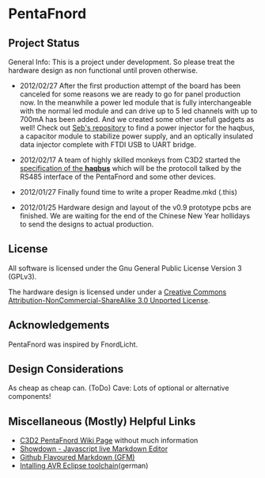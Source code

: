 PentaFnord
============



Project Status
--------------

General Info: This is a project under development. So please treat the hardware design as non functional until proven otherwise.

* 2012/02/27 After the first production attempt of the board has been canceled for some reasons we are ready to go for panel production now. In the meanwhile a power led module that is fully interchangeable with the normal led module and can drive up to 5 led channels with up to 700mA has been added. And we created some other usefull gadgets as well! Check out [Seb's repository](https://github.com/sebseb7/eagle/tree/master/4CHLED) to find a power injector for the haqbus, a capacitor module to stabilize power supply, and an optically insulated data injector complete with FTDI USB to UART bridge.  

* 2012/02/17 A team of highly skilled monkeys from C3D2 started the [specification of the __haqbus__](https://github.com/c3d2/haqbus) which will be the protocoll talked by the RS485 interface of the PentaFnord and some other devices.

* 2012/01/27 Finally found time to write a proper Readme.mkd (.this)

* 2012/01/25 Hardware design and layout of the v0.9 prototype pcbs are finished. We are waiting for the end of the Chinese New Year hollidays to send the designs to actual production.

License
-------
All software is licensed under the Gnu General Public License Version 3 (GPLv3).

The hardware design is licensed under 
 under a [Creative Commons Attribution-NonCommercial-ShareAlike 3.0 Unported License](http://creativecommons.org/licenses/by-nc-sa/3.0/).

Acknowledgements
----------------

PentaFnord was inspired by FnordLicht. 

Design Considerations
---------------------
As cheap as cheap can. (ToDo) Cave: Lots of optional or alternative components!


Miscellaneous (Mostly) Helpful Links
---------------------------
* [C3D2 PentaFnord Wiki Page](https://www.c3d2.de/wiki/PentaFnord) without much information
* [Showdown - Javascript live Markdown Editor](http://softwaremaniacs.org/playground/showdown-highlight/)
* [Github Flavoured Markdown (GFM)](http://github.github.com/github-flavored-markdown/)
* [Intalling AVR Eclipse toolchain](http://www.mikrocontroller.net/articles/AVR_Eclipse#Ubuntu_.28Zum_zweiten.29)(german)

